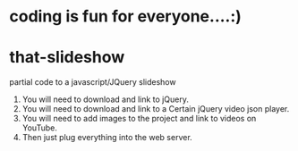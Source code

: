 # coding is fun for everyone....:)
# that-slideshow
partial code to a javascript/JQuery slideshow

1. You will need to download and link to jQuery.
2. You will need to download and link to a Certain jQuery video json player.
3. You will need to add images to the project and link to videos on YouTube.
4. Then just plug everything into the web server.
